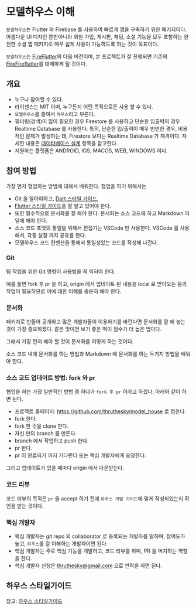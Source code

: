 # 모델하우스 이해

`모델하우스`는 Flutter 와 Firebase 를 사용하여 빠르게 앱을 구축하기 위한 패키지이다. 아름다운 UI 디자인 뿐만아니라 회원 가입, 게시판, 채팅, 소셜 기능을 모두 포함하는 완전한 소셜 앱 패키지로 매우 쉽게 사용이 가능하도록 하는 것이 목표이다.

`모델하우스`는 [FireFlutter](https://thruthesky.github.io/fireflutter/korean/)의 다음 버전이며, 본 프로젝트가 잘 진행되면 기존의 [FireFireflutter](https://thruthesky.github.io/fireflutter/korean/)를 대체하게 될 것이다.


## 개요

- 누구나 참여할 수 있다.
- 라이센스는 MIT 이며, 누구든지 어떤 목적으로든 사용 할 수 있다.
- `모델하우스`를 줄여서 `하우스`라고 부른다.
- 필터링(검색)이 많이 필요한 경우 Firestore 를 사용하고 단순한 입출력의 경우 Realtime Database 를 사용한다. 특히, 단순한 입/출력이 매우 빈번한 경우, 비용적인 문제가 발생하는 데, Firestore 보다는 Realtime Database 가 제격이다. 자세한 내용은 [데이터베이스 설계](./database.md) 항목을 참고한다.
- 지원하는 플랫폼은 ANDROID, IOS, MACOS, WEB, WINDOWS 이다.



## 참여 방법

가장 먼저 협업하는 방법에 대해서 배워한다. 협업을 하기 위해서는

- Git 을 알아야하고, [Dart 스타일 가이드](https://dart-ko.dev/guides/language/effective-dart),
- [Flutter 스타일 가이드](https://github.com/flutter/flutter/blob/master/docs/contributing/Style-guide-for-Flutter-repo.md)을 잘 알고 있어야 한다.
- 또한 필수적으로 문서화를 잘 해야 한다. 문서화는 소스 코드에 하고 Markdown 파일에 해야 한다.
- 소스 코드 포멧의 통일을 위해서 편집기는 VSCode 만 사용한다. VSCode 를 사용해서, 각종 설정 까지 공유를 한다. 
- 모델하우스 코드 컨벤션을 통해서 통일성있는 코드를 작성해 나간다.

### Git

팀 작업을 위한 Git 명령어 사용법을 꼭 익혀야 한다.

예를 들면 fork 후 pr 을 하고, origin 에서 업데이트 된 내용을 local 로 받아오는 등의 작업이 필요하므로 이에 대한 이해를 충분히 해야 한다.


### 문서화

패키지로 만들어 공개하고 많은 개발자들이 이용하기를 바란다면 문서화를 잘 해 놓는 것이 가장 중요하겠다. 같은 맛이면 보기 좋은 떡이 점수가 더 높은 법이다.

그래서 가장 먼저 해야 할 것이 문서화를 어떻게 하는 것이다.

소스 코드 내에 문서화를 하는 방법과 Markdown 에 문서화를 하는 두가지 방법을 배워야 한다.



### 소스 코드 업데이트 방법: fork 와 pr

협업을 하는 가장 일반적인 방법 중 하나가 `fork 후 pr` 이라고 하겠다. 아래와 같이 하면 된다.

- 프로젝트 홈페이지: https://github.com/thruthesky/model_house 로 접한다.
- fork 한다.
- fork 한 것을 clone 한다.
- 자신 만의 branch 를 만든다.
- branch 에서 작업하고 push 한다.
- pr 한다.
- pr 이 완료되기 까지 기다린다 또는 핵심 개발자에게 요청한다.

그리고 업데이트가 있을 때마다 origin 에서 다운받는다.



### 코드 리뷰

코드 리뷰의 목적은 `pr` 을 accept 하기 전에 `하우스 개발 가이드`에 맞게 작성되었는지 확인을 받는 것이다.



### 핵심 개발자

- 핵심 개발자는 git repo 의 collaborator 로 등록되는 개발자를 말하며, 참여도가 높고, `하우스`를 잘 이해하는 개발자이면 된다.
- 핵심 개발자는 주로 핵심 기능을 개발하고, 코드 리뷰를 하며, PR 을 머지하는 역할을 한다.
- 핵심 개발자 신청은 thruthesky@gmail.com 으로 연락을 하면 된다.



## 하우스 스타일가이드

참고: [하우스 스타일가이드](./style_guide.md)

